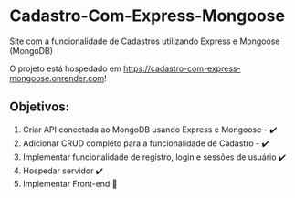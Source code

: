 # Cadastro-Com-Express-Mongoose
Site com a funcionalidade de Cadastros utilizando Express e Mongoose (MongoDB)

O projeto está hospedado em https://cadastro-com-express-mongoose.onrender.com!

## Objetivos:

1. Criar API conectada ao MongoDB usando Express e Mongoose - ✔️
2. Adicionar CRUD completo para a funcionalidade de Cadastro - ✔️
3. Implementar funcionalidade de registro, login e sessões de usuário ✔️
4. Hospedar servidor ✔️
5. Implementar Front-end 📝
